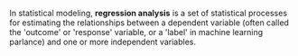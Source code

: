 In statistical modeling, **regression analysis** is a set of statistical processes for estimating the relationships between a dependent variable (often called the 'outcome' or 'response' variable, or a 'label' in machine learning parlance) and one or more independent variables.
